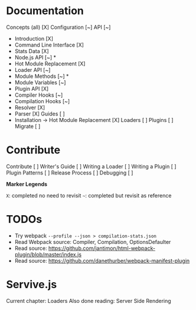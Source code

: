# Documentation

Concepts (all) [X]
Configuration [~]
API [~]
 - Introduction [X]
 - Command Line Interface [X]
 - Stats Data [X]
 - Node.js API [~] *
 - Hot Module Replacement [X]
 - Loader API [~]
 - Module Methods [~] *
 - Module Variables [~]
 - Plugin API [X]
 - Compiler Hooks [~]
 - Compilation Hooks [~]
 - Resolver [X]
 - Parser [X]
Guides [ ]
 - Installation -> Hot Module Replacement [X]
Loaders [ ]
Plugins [ ]
Migrate [ ]

# Contribute 

Contribute [ ]
Writer's Guide [ ]
Writing a Loader [ ]
Writing a Plugin [ ]
Plugin Patterns [ ]
Release Process [ ]
Debugging [ ]

__Marker Legends__

`X`: completed no need to revisit
`~`: completed but revisit as reference

# TODOs

- Try webpack `--profile --json > compilation-stats.json`
- Read Webpack source: Compiler, Compilation, OptionsDefaulter 
- Read source: https://github.com/jantimon/html-webpack-plugin/blob/master/index.js
- Read source: https://github.com/danethurber/webpack-manifest-plugin

# Servive.js

Current chapter: Loaders
Also done reading: Server Side Rendering
